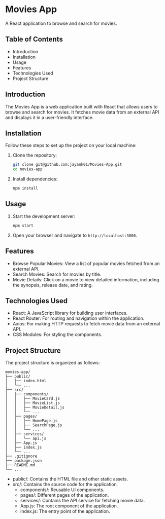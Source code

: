 # Movies App
A React application to browse and search for movies.

## Table of Contents
- Introduction
- Installation
- Usage
- Features
- Technologies Used
- Project Structure

## Introduction
The Movies App is a web application built with React that allows users to browse and search for movies. It fetches movie data from an external API and displays it in a user-friendly interface.

## Installation
Follow these steps to set up the project on your local machine:

1. Clone the repository:
   ```sh
   git clone git@github.com:jayank01/Movies-App.git
   cd movies-app
   ```
2. Install dependencies:
   ```sh
   npm install
   ```

## Usage
1. Start the development server:
   ```sh
   npm start
   ```
2. Open your browser and navigate to `http://localhost:3000`.

## Features
- Browse Popular Movies: View a list of popular movies fetched from an external API.
- Search Movies: Search for movies by title.
- Movie Details: Click on a movie to view detailed information, including the synopsis, release date, and rating.
  
## Technologies Used
- React: A JavaScript library for building user interfaces.
- React Router: For routing and navigation within the application.
- Axios: For making HTTP requests to fetch movie data from an external API.
- CSS Modules: For styling the components.   

## Project Structure
The project structure is organized as follows:
```
movies-app/
├── public/
│   ├── index.html
│   └── ...
├── src/
│   ├── components/
│   │   ├── MovieCard.js
│   │   ├── MovieList.js
│   │   ├── MovieDetail.js
│   │   └── ...
│   ├── pages/
│   │   ├── HomePage.js
│   │   ├── SearchPage.js
│   │   └── ...
│   ├── services/
│   │   └── api.js
│   ├── App.js
│   ├── index.js
│   └── ...
├── .gitignore
├── package.json
├── README.md
└── ...
```
- public/: Contains the HTML file and other static assets.
- src/: Contains the source code for the application.
  - components/: Reusable UI components.
  - pages/: Different pages of the application.
  - services/: Contains the API service for fetching movie data.
  - App.js: The root component of the application.
  - index.js: The entry point of the application.
  
